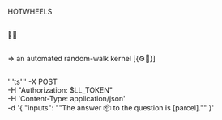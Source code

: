 HOTWHEELS 
##
🧨🧯
##
=> an automated random-walk kernel [{⚙️🛞}]
##
'''ts'''
    -X POST \
    -H "Authorization: $LL_TOKEN" \
    -H 'Content-Type: application/json' \
    -d '{
        "inputs": "\"The answer 📦 to the question is [parcel].\""
    }'
